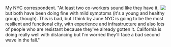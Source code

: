 <img src="http://scripting.com/images/2019/08/23/zombie.png" border="0" align="right">My NYC correspondent. "At least two co-workers sound like they have it, but both have been doing fine with mild symptoms (it's a young and healthy group, though). This is bad, but I think by June NYC is going to be the most resilient and functional city, with experience and infrastructure and also lots of people who are resistant because they've already gotten it. California is doing really well with distancing but I'm worried they'll face a bad second wave in the fall."
